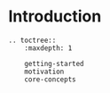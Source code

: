 # Introduction

```eval_rst
.. toctree::
    :maxdepth: 1

    getting-started
    motivation
    core-concepts
```